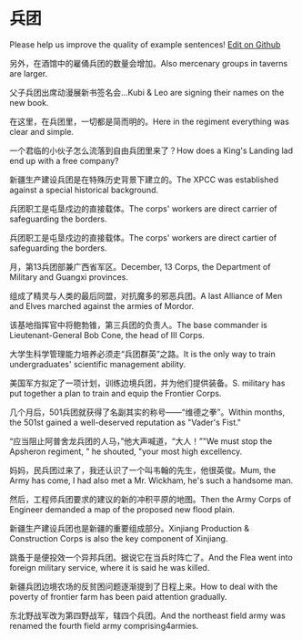 # 兵团

Please help us improve the quality of example sentences! [Edit on Github](https://github.com/jiyushe/jiyu-example-sentence-source/blob/main/chinese/bingtuan.md)

<p><span class="chinese">另外，在酒馆中的雇俑兵团的数量会增加。</span><span class="english">Also mercenary groups in taverns are larger.</span></p>

<p><span class="chinese">父子兵团出席动漫展新书签名会…</span><span class="english">Kubi & Leo are signing their names on the new book.</span></p>

<p><span class="chinese">在这里，在兵团里，一切都是简而明的。</span><span class="english">Here in the regiment everything was clear and simple.</span></p>

<p><span class="chinese">一个君临的小伙子怎么流落到自由兵团里来了？</span><span class="english">How does a King's Landing lad end up with a free company?</span></p>

<p><span class="chinese">新疆生产建设兵团是在特殊历史背景下建立的。</span><span class="english">The XPCC was established against a special historical background.</span></p>

<p><span class="chinese">兵团职工是屯垦戍边的直接载体。</span><span class="english">The corps' workers are direct carrier of safeguarding the borders.</span></p>

<p><span class="chinese">兵团职工是屯垦戍边的直接载体。</span><span class="english">The corps' workers are direct cartier of safeguarding the borders.</span></p>

<p><span class="chinese">月，第13兵团部兼广西省军区。</span><span class="english">December, 13 Corps, the Department of Military and Guangxi provinces.</span></p>

<p><span class="chinese">组成了精灵与人类的最后同盟，对抗魔多的邪恶兵团。</span><span class="english">A last Alliance of Men and Elves marched against the armies of Mordor.</span></p>

<p><span class="chinese">该基地指挥官中将鲍勃锥，第三兵团的负责人。</span><span class="english">The base commander is Lieutenant-General Bob Cone, the head of III Corps.</span></p>

<p><span class="chinese">大学生科学管理能力培养必须走“兵团群英”之路。</span><span class="english">It is the only way to train undergraduates' scientific management ability.</span></p>

<p><span class="chinese">美国军方拟定了一项计划，训练边境兵团，并为他们提供装备。</span><span class="english">S. military has put together a plan to train and equip the Frontier Corps.</span></p>

<p><span class="chinese">几个月后，501兵团就获得了名副其实的称号——“维德之拳”。</span><span class="english">Within months, the 501st gained a well-deserved reputation as "Vader's Fist."</span></p>

<p><span class="chinese">“应当阻止阿普舍龙兵团的人马，”他大声喊道，“大人！”</span><span class="english">"We must stop the Apsheron regiment, " he shouted, "your most high excellency.</span></p>

<p><span class="chinese">妈妈，民兵团过来了，我还认识了一个叫韦翰的先生，他很英俊。</span><span class="english">Mum, the Army has come, I had also met a Mr. Wickham, he's such a handsome man.</span></p>

<p><span class="chinese">然后，工程师兵团要求的建议的新的冲积平原的地图。</span><span class="english">Then the Army Corps of Engineer demanded a map of the proposed new flood plain.</span></p>

<p><span class="chinese">新疆生产建设兵团也是新疆的重要组成部分。</span><span class="english">Xinjiang Production & Construction Corps is also the key component of Xinjiang.</span></p>

<p><span class="chinese">跳蚤于是便投效一个异邦兵团。据说它在当兵时阵亡了。</span><span class="english">And the Flea went into foreign military service, where it is said he was killed.</span></p>

<p><span class="chinese">新疆兵团边境农场的反贫困问题逐渐提到了日程上来。</span><span class="english">How to deal with the poverty of frontier farm has been paid attention gradually.</span></p>

<p><span class="chinese">东北野战军改为第四野战军，辖四个兵团。</span><span class="english">And the northeast field army was renamed the fourth field army comprising4armies.</span></p>

